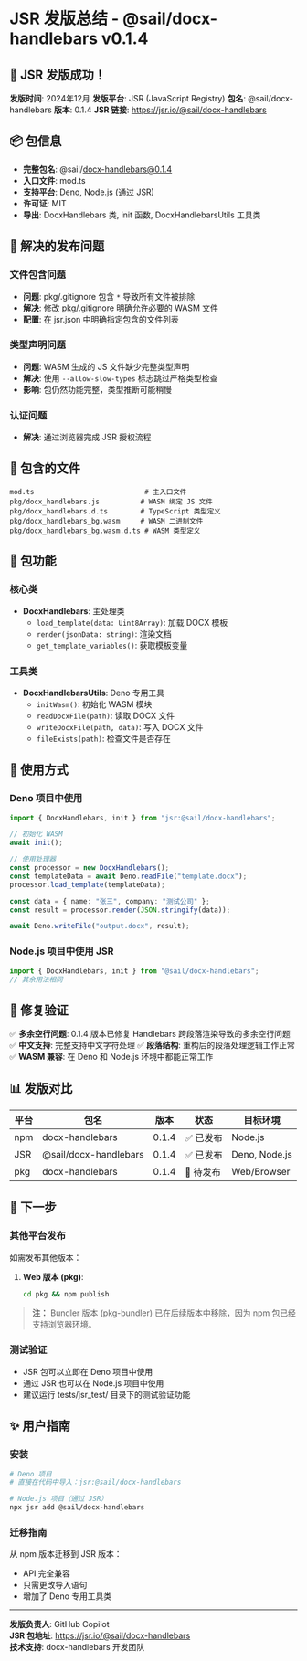 # JSR 发版总结 - @sail/docx-handlebars v0.1.4

## 🎉 JSR 发版成功！

**发版时间**: 2024年12月
**发版平台**: JSR (JavaScript Registry)
**包名**: @sail/docx-handlebars
**版本**: 0.1.4
**JSR 链接**: https://jsr.io/@sail/docx-handlebars

## 📦 包信息

- **完整包名**: @sail/docx-handlebars@0.1.4
- **入口文件**: mod.ts
- **支持平台**: Deno, Node.js (通过 JSR)
- **许可证**: MIT
- **导出**: DocxHandlebars 类, init 函数, DocxHandlebarsUtils 工具类

## 🔧 解决的发布问题

### 文件包含问题
- **问题**: pkg/.gitignore 包含 `*` 导致所有文件被排除
- **解决**: 修改 pkg/.gitignore 明确允许必要的 WASM 文件
- **配置**: 在 jsr.json 中明确指定包含的文件列表

### 类型声明问题
- **问题**: WASM 生成的 JS 文件缺少完整类型声明
- **解决**: 使用 `--allow-slow-types` 标志跳过严格类型检查
- **影响**: 包仍然功能完整，类型推断可能稍慢

### 认证问题
- **解决**: 通过浏览器完成 JSR 授权流程

## 📁 包含的文件

```
mod.ts                           # 主入口文件
pkg/docx_handlebars.js          # WASM 绑定 JS 文件
pkg/docx_handlebars.d.ts        # TypeScript 类型定义
pkg/docx_handlebars_bg.wasm     # WASM 二进制文件
pkg/docx_handlebars_bg.wasm.d.ts # WASM 类型定义
```

## 🧪 包功能

### 核心类
- **DocxHandlebars**: 主处理类
  - `load_template(data: Uint8Array)`: 加载 DOCX 模板
  - `render(jsonData: string)`: 渲染文档
  - `get_template_variables()`: 获取模板变量

### 工具类
- **DocxHandlebarsUtils**: Deno 专用工具
  - `initWasm()`: 初始化 WASM 模块
  - `readDocxFile(path)`: 读取 DOCX 文件
  - `writeDocxFile(path, data)`: 写入 DOCX 文件
  - `fileExists(path)`: 检查文件是否存在

## 🚀 使用方式

### Deno 项目中使用
```typescript
import { DocxHandlebars, init } from "jsr:@sail/docx-handlebars";

// 初始化 WASM
await init();

// 使用处理器
const processor = new DocxHandlebars();
const templateData = await Deno.readFile("template.docx");
processor.load_template(templateData);

const data = { name: "张三", company: "测试公司" };
const result = processor.render(JSON.stringify(data));

await Deno.writeFile("output.docx", result);
```

### Node.js 项目中使用 JSR
```typescript
import { DocxHandlebars, init } from "@sail/docx-handlebars";
// 其余用法相同
```

## 🐛 修复验证

✅ **多余空行问题**: 0.1.4 版本已修复 Handlebars 跨段落渲染导致的多余空行问题
✅ **中文支持**: 完整支持中文字符处理
✅ **段落结构**: 重构后的段落处理逻辑工作正常
✅ **WASM 兼容**: 在 Deno 和 Node.js 环境中都能正常工作

## 📊 发版对比

| 平台 | 包名 | 版本 | 状态 | 目标环境 |
|------|------|------|------|----------|
| npm | docx-handlebars | 0.1.4 | ✅ 已发布 | Node.js |
| JSR | @sail/docx-handlebars | 0.1.4 | ✅ 已发布 | Deno, Node.js |
| pkg | docx-handlebars | 0.1.4 | 🔄 待发布 | Web/Browser |

## 🔄 下一步

### 其他平台发布
如需发布其他版本：

1. **Web 版本 (pkg)**:
   ```bash
   cd pkg && npm publish
   ```

> **注：** Bundler 版本 (pkg-bundler) 已在后续版本中移除，因为 npm 包已经支持浏览器环境。

### 测试验证
- JSR 包可以立即在 Deno 项目中使用
- 通过 JSR 也可以在 Node.js 项目中使用
- 建议运行 tests/jsr_test/ 目录下的测试验证功能

## ✨ 用户指南

### 安装
```bash
# Deno 项目
# 直接在代码中导入：jsr:@sail/docx-handlebars

# Node.js 项目（通过 JSR）
npx jsr add @sail/docx-handlebars
```

### 迁移指南
从 npm 版本迁移到 JSR 版本：
- API 完全兼容
- 只需更改导入语句
- 增加了 Deno 专用工具类

---

**发版负责人**: GitHub Copilot  
**JSR 包地址**: https://jsr.io/@sail/docx-handlebars  
**技术支持**: docx-handlebars 开发团队
